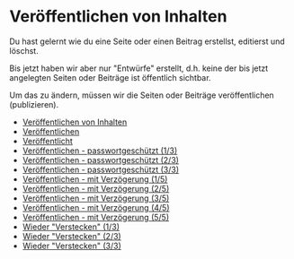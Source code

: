 # Veröffentlichen von Inhalten

Du hast gelernt wie du eine Seite oder einen Beitrag erstellst, editierst und löschst.

Bis jetzt haben wir aber nur "Entwürfe" erstellt, d.h. keine der bis jetzt angelegten Seiten oder Beiträge ist öffentlich sichtbar.

Um das zu ändern, müssen wir die Seiten oder Beiträge veröffentlichen (publizieren).

  - [Veröffentlichen von Inhalten](./00_teaser.md) 
  - [Veröffentlichen](./01_publish.md) 
  - [Veröffentlicht](./02_published.md) 
  - [Veröffentlichen - passwortgeschützt (1/3)](./03_publish_with_password_1.md) 
  - [Veröffentlichen - passwortgeschützt (2/3)](./03_publish_with_password_2.md) 
  - [Veröffentlichen - passwortgeschützt (3/3)](./03_publish_with_password_3.md) 
  - [Veröffentlichen - mit Verzögerung (1/5)](./04_publish_delayed_1.md) 
  - [Veröffentlichen - mit Verzögerung (2/5)](./04_publish_delayed_2.md) 
  - [Veröffentlichen - mit Verzögerung (3/5)](./04_publish_delayed_3.md) 
  - [Veröffentlichen - mit Verzögerung (4/5)](./04_publish_delayed_4.md) 
  - [Veröffentlichen - mit Verzögerung (5/5)](./04_publish_delayed_5.md) 
  - [Wieder "Verstecken" (1/3)](./05_unpublish_1.md) 
  - [Wieder "Verstecken" (2/3)](./05_unpublish_2.md) 
  - [Wieder "Verstecken" (3/3)](./05_unpublish_3.md) 
